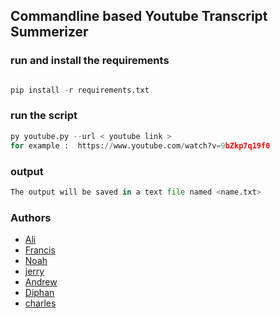 ## Commandline based Youtube Transcript Summerizer

### run and install the requirements 

```python

pip install -r requirements.txt

```

### run the script

```python
py youtube.py --url < youtube link >
for example :  https://www.youtube.com/watch?v=9bZkp7q19f0
```
### output

```python
The output will be saved in a text file named <name.txt>
```
### Authors 
- [Ali](Ali) 
- [Francis](Francis )
- [Noah](Noah)
- [jerry](jerry)
- [Andrew](Andrew)
- [Diphan](Diphan)
- [charles](charles)